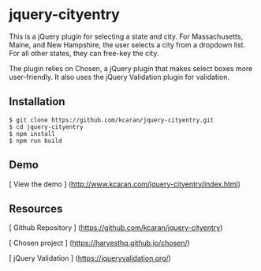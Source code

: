 jquery-cityentry
================
This is a jQuery plugin for selecting a state and city.  For Massachusetts, Maine, and New Hampshire, the user selects a city from a dropdown list.
For all other states, they can free-key the city. 

The plugin relies on Chosen, a jQuery plugin that makes select boxes more user-friendly.  It also uses the jQuery Validation plugin for validation.

## Installation

    $ git clone https://github.com/kcaran/jquery-cityentry.git
    $ cd jquery-cityentry
    $ npm install
    $ npm run build

## Demo

[ View the demo ] (http://www.kcaran.com/jquery-cityentry/index.html)

## Resources

[ Github Repository ] (https://github.com/kcaran/jquery-cityentry)

[ Chosen project ] (https://harvesthq.github.io/chosen/)

[ jQuery Validation ] (https://jqueryvalidation.org/)
